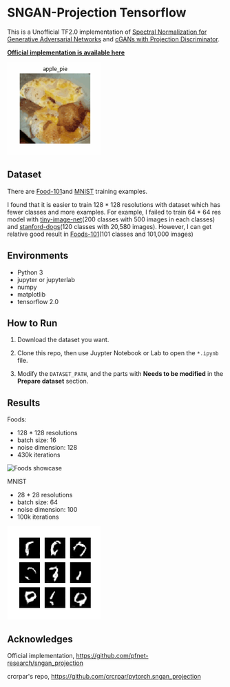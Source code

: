 # SNGAN-Projection Tensorflow

This is a Unofficial TF2.0 implementation of [Spectral Normalization for Generative Adversarial Networks](https://openreview.net/forum?id=B1QRgziT-) and [cGANs with Projection Discriminator](https://openreview.net/forum?id=ByS1VpgRZ). 

**[Official implementation is available here](https://github.com/pfnet-research/sngan_projection)**

![Foods showcase](showcase/same_noise.gif)

## Dataset

There are [Food-101](https://www.vision.ee.ethz.ch/datasets_extra/food-101/)and [MNIST](http://yann.lecun.com/exdb/mnist/) training examples. 

I found that it is easier to train 128 * 128 resolutions with dataset which has fewer classes and more examples. For example, I failed to train 64 * 64 res model with [tiny-image-net](https://tiny-imagenet.herokuapp.com/)(200 classes with 500 images in each classes) and [stanford-dogs](http://vision.stanford.edu/aditya86/ImageNetDogs/main.html)(120 classes with 20,580 images). However, I can get relative good result in [Foods-101](https://www.vision.ee.ethz.ch/datasets_extra/food-101/)(101 classes and 101,000 images)

## Environments

* Python 3
* jupyter or jupyterlab
* numpy
* matplotlib
* tensorflow 2.0

## How to Run

1. Download the dataset you want.

2. Clone this repo, then use Juypter Notebook or Lab to open the `*.ipynb` file. 

3. Modify the `DATASET_PATH`, and the parts with **Needs to be modified** in the **Prepare dataset** section.

## Results

Foods: 
* 128 * 128 resolutions
* batch size: 16
* noise dimension: 128
* 430k iterations

![Foods showcase](showcase/foods.gif)

MNIST
* 28 * 28 resolutions
* batch size: 64
* noise dimension: 100
* 100k iterations

![MNIST showcase](showcase/mnist.gif)

## Acknowledges

Official implementation, https://github.com/pfnet-research/sngan_projection

crcrpar's repo, https://github.com/crcrpar/pytorch.sngan_projection
